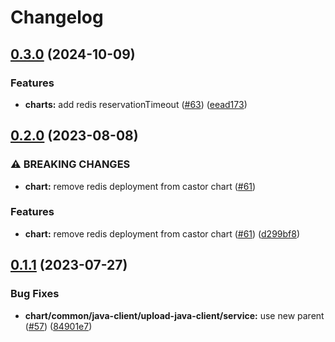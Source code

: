 # Changelog

## [0.3.0](https://github.com/carbynestack/castor/compare/chart-v0.2.0...chart-v0.3.0) (2024-10-09)


### Features

* **charts:** add redis reservationTimeout ([#63](https://github.com/carbynestack/castor/issues/63)) ([eead173](https://github.com/carbynestack/castor/commit/eead173d1c28d51dff3aa677f76da2cd74bc81c2))

## [0.2.0](https://github.com/carbynestack/castor/compare/chart-v0.1.1...chart-v0.2.0) (2023-08-08)


### ⚠ BREAKING CHANGES

* **chart:** remove redis deployment from castor chart ([#61](https://github.com/carbynestack/castor/issues/61))

### Features

* **chart:** remove redis deployment from castor chart ([#61](https://github.com/carbynestack/castor/issues/61)) ([d299bf8](https://github.com/carbynestack/castor/commit/d299bf88df5777cc6718f2587cd4025dd34ba295))

## [0.1.1](https://github.com/carbynestack/castor/compare/chart-v0.1.0...chart-v0.1.1) (2023-07-27)


### Bug Fixes

* **chart/common/java-client/upload-java-client/service:** use new parent ([#57](https://github.com/carbynestack/castor/issues/57)) ([84901e7](https://github.com/carbynestack/castor/commit/84901e7c93b50b90db8992b80e605f9adfc24c54))
